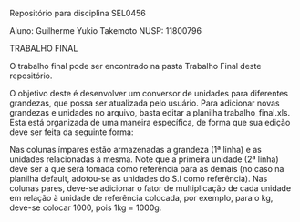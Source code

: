 Repositório para disciplina SEL0456

Aluno: Guilherme Yukio Takemoto
NUSP: 11800796

TRABALHO FINAL

O trabalho final pode ser encontrado na pasta Trabalho Final deste repositório.

O objetivo deste é desenvolver um conversor de unidades para diferentes grandezas, que possa ser atualizada pelo usuário. Para adicionar novas grandezas e unidades no arquivo, basta editar a planilha trabalho_final.xls. Esta está organizada de uma maneira específica, de forma que sua edição deve ser feita da seguinte forma:

Nas colunas ímpares estão armazenadas a grandeza (1ª linha) e as unidades relacionadas à mesma. Note que a primeira unidade (2ª linha) deve ser a que será tomada como referência para as demais (no caso na planilha default, adotou-se as unidades do S.I como referência). Nas colunas pares, deve-se adicionar o fator de multiplicação de cada unidade em relação à unidade de referência colocada, por exemplo, para o kg, deve-se colocar 1000, pois 1kg = 1000g.


